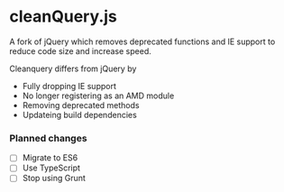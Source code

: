 # cleanQuery.js

A fork of jQuery which removes deprecated functions and IE support to reduce code size and increase speed.

Cleanquery differs from jQuery by

- Fully dropping IE support
- No longer registering as an AMD module
- Removing deprecated methods
- Updateing build dependencies

### Planned changes

- [ ] Migrate to ES6
- [ ] Use TypeScript
- [ ] Stop using Grunt
